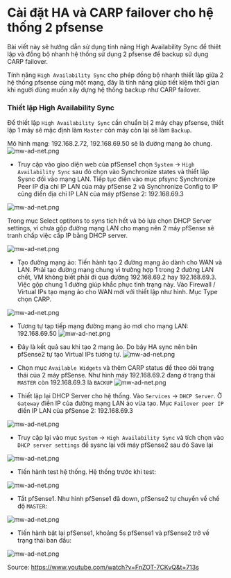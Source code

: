 # Cài đặt HA và CARP failover cho hệ thống 2 pfsense

Bài viết này sẽ hướng dẫn sử dụng tính năng High Availability Sync để thiêt lập và đồng bộ nhanh hệ thống sử dụng 2 pfsense để backup sử dụng CARP failover.

Tính năng `High Availability Sync` cho phép đồng bộ nhanh thiết lâp giữa 2 hệ thống pfsense cùng một mạng, đây là tính năng giúp tiết kiệm thời gian khi người dùng muốn xây dựng hệ thống backup như CARP failover.

### Thiết lập High Availability Sync
Để thiết lập `High Availability Sync` cần chuẩn bị 2 máy chạy pfsense, thiết lập 1 máy sẽ mặc định làm `Master` còn máy còn lại sẽ làm `Backup`. 

Mô hình mạng: 192.168.2.72, 192.168.69.50 sẽ là đường mạng ảo chung.
![mw-ad-net.png](https://github.com/phamngocsonls/SVTT/blob/phamngocsonls/SONPN/pfSense/image/a11.png?raw=true)


* Truy cập vào giao diện web của pfSense1 chọn `System` -> `High Availability Sync` sau đó chọn vào Synchronize states và thiết lâp Sysnc đối vào mạng LAN. Tiếp tục điền vào mục pfsync Synchronize Peer IP địa chỉ IP LAN của máy pfSense 2 và Synchronize Config to IP cũng điền địa chỉ IP LAN của máy pfSense 2: 192.168.69.3

![mw-ad-net.png](https://github.com/phamngocsonls/SVTT/blob/phamngocsonls/SONPN/pfSense/image/a1.png?raw=true)
 
Trong mục Select optitons to syns tích hết và bỏ lựa chọn DHCP Server settings, vì chưa gộp đường mạng LAN cho mạng nên 2 máy pfSense sẽ tranh chấp việc cấp IP bằng DHCP server.

![mw-ad-net.png](https://github.com/phamngocsonls/SVTT/blob/phamngocsonls/SONPN/pfSense/image/a12.png?raw=true)


* Tạo đường mạng ảo: Tiến hành tạo 2 đường mạng ảo dành cho WAN và LAN. Phải tạo đường mạng chung vì trường hợp 1 trong 2 đường LAN chết, VM không biết phải đi qua đường 192.168.69.2 hay 192.168.69.3. Việc gộp chung 1 đường giúp khắc phục tình trạng này.
Vào Firewall / Virtual IPs tạo mạng ảo cho WAN mới với thiết lập như hình. Mục Type chọn CARP. 

![mw-ad-net.png](https://github.com/phamngocsonls/SVTT/blob/phamngocsonls/SONPN/pfSense/image/a2.png?raw=true)


* Tương tự tạp tiếp mạng đường mạng ảo mơi cho mạng LAN: 192.168.69.50
![mw-ad-net.png](https://github.com/phamngocsonls/SVTT/blob/phamngocsonls/SONPN/pfSense/image/a3.png?raw=true)


* Đây là kết quả sau khi tạo 2 mạng ảo. Do bậy HA sync nên bên pfSense2 tự tạo Virtual IPs tương tự.
![mw-ad-net.png](https://github.com/phamngocsonls/SVTT/blob/phamngocsonls/SONPN/pfSense/image/a4.png?raw=true)


* Chọn mục  `Available Widgets` và thêm CARP status để theo dõi trạng thái của 2 máy pfSense. Như hình máy 192.168.69.2 đang ở trạng thái `MASTER` còn 192.168.69.3 là `BACKUP` 
![mw-ad-net.png](https://github.com/phamngocsonls/SVTT/blob/phamngocsonls/SONPN/pfSense/image/a5.png?raw=true)


* Thiết lập lại DHCP Server cho hệ thống. Vào `Services` -> `DHCP Server`. Ở `Gateway` điền IP của đường mạng LAN ảo vừa tạo. Mục `Failover peer IP` điền IP LAN của pfSense 2: 192.168.69.3

![mw-ad-net.png](https://github.com/phamngocsonls/SVTT/blob/phamngocsonls/SONPN/pfSense/image/a6.png?raw=true)


* Truy cập lại vào mục `System` -> `High Availability Sync` và tích chọn vào `DHCP server settings` để sysnc lại với máy pfSense2 sau đó Save lại

![mw-ad-net.png](https://github.com/phamngocsonls/SVTT/blob/phamngocsonls/SONPN/pfSense/image/a7.png?raw=true)


* Tiến hành test hệ thống. Hệ thống trước khi test:

![mw-ad-net.png](https://github.com/phamngocsonls/SVTT/blob/phamngocsonls/SONPN/pfSense/image/a8.png?raw=true)


* Tắt pfSense1. Như hình pfSense1 đã down, pfSense2 tự chuyển về chế độ `MASTER`:

![mw-ad-net.png](https://github.com/phamngocsonls/SVTT/blob/phamngocsonls/SONPN/pfSense/image/a9.png?raw=true)


* Tiến hành bật lại pfSense1, khoảng 5s pfSense1 và pfSense2 trở về trạng thái ban đầu:

![mw-ad-net.png](https://github.com/phamngocsonls/SVTT/blob/phamngocsonls/SONPN/pfSense/image/a10.png?raw=true)




Source: https://www.youtube.com/watch?v=FnZOT-7CKvQ&t=713s
